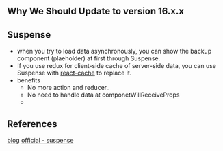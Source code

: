 ## Why We Should Update to version 16.x.x

## Suspense
 * when you try to load data asynchronously, you can show the backup component (plaeholder) at first through Suspense.
 * If you use redux for client-side cache of server-side data, you can  use Suspense with [react-cache](https://github.com/facebook/react/tree/master/packages/react-cache) to replace it.
  * benefits
    * No more action and reducer..
    * No need to handle data at componetWillReceiveProps
    *  


 ## References

[blog](https://medium.com/@ryanflorence/the-suspense-is-killing-redux-e888f9692430)
[official - suspense](https://reactjs.org/docs/code-splitting.html#reactlazy)
